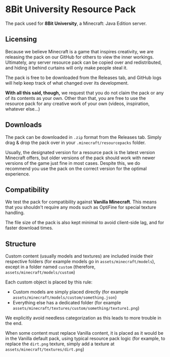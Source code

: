 # 8Bit University Resource Pack

The pack used for **8Bit University**, a Minecraft: Java Edition server.

## Licensing

Because we believe Minecraft is a game that inspires creativity, we are releasing the pack on our GitHub for others to view the inner workings. Ultimately, any server resource pack can be copied over and redistributed, and hiding it behind curtains will only make people steal it.

The pack is free to be downloaded from the Releases tab, and GitHub logs will help keep track of what changed over its development.

**With all this said, though,** we request that you do not claim the pack or any of its contents as your own. Other than that, you are free to use the resource pack for any creative work of your own (videos, inspiration, whatever else...)

## Downloads

The pack can be downloaded in `.zip` format from the Releases tab.
Simply drag & drop the pack over in your `.minecraft/resourcepacks` folder.

Usually, the designated version for a resource pack is the latest version Minecraft offers, but older versions of the pack should work with newer versions of the game just fine in most cases. Despite this, we do recommend you use the pack on the correct version for the optimal experience.

## Compatibility

We test the pack for compatibility against **Vanilla Minecraft**.
This means that you shouldn't require any mods such as OptiFine for special texture handling.

The file size of the pack is also kept minimal to avoid client-side lag, and for faster download times.

## Structure

Custom content (usually models and textures) are included inside their respective folders (for example models go in `assets/minecraft/models`), except in a folder named `custom` (therefore, `assets/minecraft/models/custom`)

Each custom object is placed by this rule:
+ Custom models are simply placed directly (for example `assets/minecraft/models/custom/something.json`)
+ Everything else has a dedicated folder (for example `assets/minecraft/textures/custom/something/texture1.png`)

We explicitly avoid needless categorization as this leads to more trouble in the end.

When some content must replace Vanilla content, it is placed as it would be in the Vanilla default pack, using typical resource pack logic (for example, to replace the `dirt.png` texture, simply add a texture at `assets/minecraft/textures/dirt.png`)